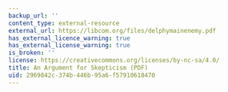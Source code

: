 ```yaml
---
backup_url: ''
content_type: external-resource
external_url: https://libcom.org/files/delphymainenemy.pdf
has_external_licence_warning: true
has_external_license_warning: true
is_broken: ''
license: https://creativecommons.org/licenses/by-nc-sa/4.0/
title: An Argument for Skepticism (PDF)
uid: 2969842c-374b-446b-95a6-f57910618470
---
```

